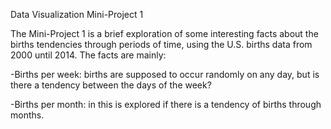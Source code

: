 Data Visualization Mini-Project 1

The Mini-Project 1 is a brief exploration of some interesting facts about the births tendencies through periods of time, using the U.S. births data from 2000 until 2014. The facts are mainly:

-Births per week: births are supposed to occur randomly on any day, but is there a tendency between the days of the week?

-Births per month: in this is explored if there is a tendency of births through months.

